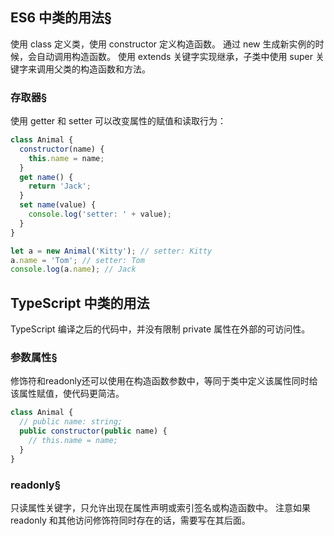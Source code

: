 ## ES6 中类的用法§
使用 class 定义类，使用 constructor 定义构造函数。
通过 new 生成新实例的时候，会自动调用构造函数。
使用 extends 关键字实现继承，子类中使用 super 关键字来调用父类的构造函数和方法。

### 存取器§
使用 getter 和 setter 可以改变属性的赋值和读取行为：

```javascript
class Animal {
  constructor(name) {
    this.name = name;
  }
  get name() {
    return 'Jack';
  }
  set name(value) {
    console.log('setter: ' + value);
  }
}

let a = new Animal('Kitty'); // setter: Kitty
a.name = 'Tom'; // setter: Tom
console.log(a.name); // Jack
```

## TypeScript 中类的用法
TypeScript 编译之后的代码中，并没有限制 private 属性在外部的可访问性。

### 参数属性§
修饰符和readonly还可以使用在构造函数参数中，等同于类中定义该属性同时给该属性赋值，使代码更简洁。
```javascript
class Animal {
  // public name: string;
  public constructor(public name) {
    // this.name = name;
  }
}
```

### readonly§
只读属性关键字，只允许出现在属性声明或索引签名或构造函数中。
注意如果 readonly 和其他访问修饰符同时存在的话，需要写在其后面。


